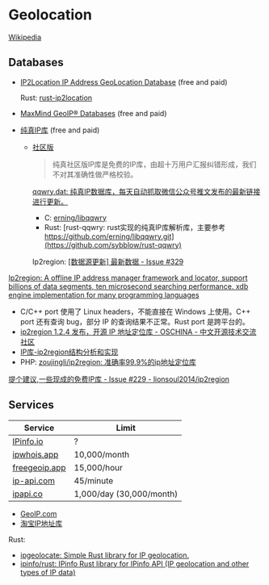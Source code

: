 # Geolocation
[Wikipedia](https://en.wikipedia.org/wiki/Internet_geolocation)

## Databases
- [IP2Location IP Address GeoLocation Database](https://www.ip2location.com/database/ip2location) (free and paid)

  Rust: [rust-ip2location](https://github.com/marirs/rust-ip2location)

- [MaxMind GeoIP® Databases](https://www.maxmind.com/en/geoip-databases) (free and paid)

- [纯真IP库](https://cz88.net/) (free and paid)
  - [社区版](https://cz88.net/geo-public)
  
    > 纯真社区版IP库是免费的IP库，由超十万用户汇报纠错形成，我们不对其准确性做严格校验。

    [qqwry.dat: 纯真IP数据库，每天自动抓取微信公众号推文发布的最新链接进行更新。](https://github.com/FW27623/qqwry)

    - C: [erning/libqqwry](https://github.com/erning/libqqwry)
    - Rust: [rust-qqwry: rust实现的纯真IP库解析库，主要参考 https://github.com/erning/libqqwry.git](https://github.com/sybblow/rust-qqwry)
  
    Ip2region: [\[数据源更新\] 最新数据 - Issue #329](https://github.com/lionsoul2014/ip2region/issues/329)

[Ip2region: A offline IP address manager framework and locator, support billions of data segments, ten microsecond searching performance. xdb engine implementation for many programming languages](https://github.com/lionsoul2014/ip2region)
- C/C++ port 使用了 Linux headers，不能直接在 Windows 上使用。C++ port 还有查询 bug，部分 IP 的查询结果不正常。Rust port 是跨平台的。
- [ip2region 1.2.4 发布，开源 IP 地址定位库 - OSCHINA - 中文开源技术交流社区](https://www.oschina.net/news/83725/ip2region-1-2-4)
- [IP库-ip2region结构分析和实现](https://tech.qimao.com/ip2regionjie-gou-fen-xi-he-shi-xian/)
- PHP: [zoujingli/ip2region: 准确率99.9%的ip地址定位库](https://github.com/zoujingli/ip2region)

[提个建议,一些现成的免费IP库 - Issue #229 - lionsoul2014/ip2region](https://github.com/lionsoul2014/ip2region/issues/229)

## Services
| Service                                   | Limit                     |
| ---------                                 | ------------------------- |
| [IPinfo.io](https://ipinfo.io/)           | ?              |
| [ipwhois.app](https://freegeoip.app/)     | 10,000/month              |
| [freegeoip.app](https://ipwhois.app/)     | 15,000/hour               |
| [ip-api.com](https://ip-api.com/)         | 45/minute                 |
| [ipapi.co](https://ipapi.co/)             | 1,000/day (30,000/month)  |

- [GeoIP.com](https://geoip.com/)
- [淘宝IP地址库](https://ip.taobao.com/)

Rust:
- [ipgeolocate: Simple Rust library for IP geolocation.](https://github.com/grantshandy/ipgeolocate/)
- [ipinfo/rust: IPinfo Rust library for IPinfo API (IP geolocation and other types of IP data)](https://github.com/ipinfo/rust)
